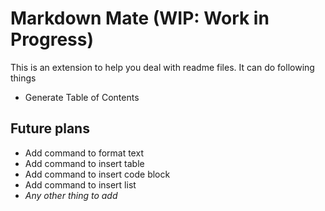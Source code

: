 # Markdown Mate (WIP: Work in Progress)

This is an extension to help you deal with readme files.
It can do following things

- Generate Table of Contents

## Future plans

- Add command to format text
- Add command to insert table
- Add command to insert code block
- Add command to insert list
- _Any other thing to add_
